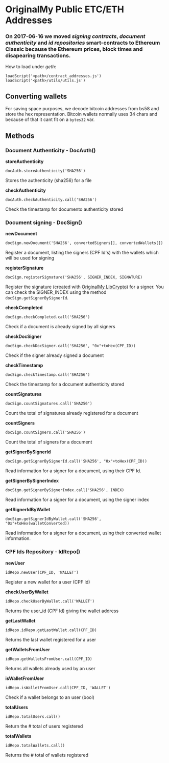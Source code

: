 # OriginalMy Public ETC/ETH Addresses

### On 2017-06-16 we moved *signing contracts*, *document authenticity* and *id repositories* smart-contracts to **Ethereum Classic** because the Ethereum prices, block times and disapearing transactions.

How to load under *geth*:
    
    loadScript('<path>/contract_addresses.js')
    loadScript('<path>/utils/utils.js')

## Converting wallets
For saving space purposes, we decode bitcoin addresses from bs58 and store the hex representation. Bitcoin wallets normally uses 34 chars and because of that it cant fit on a `bytes32` var.

## Methods

### Document Authenticity - DocAuth()

**storeAuthenticity**

    docAuth.storeAuthenticity('SHA256')
Stores the authenticity (sha256) for a file

**checkAuthenticity**

    docAuth.checkAuthenticity.call('SHA256')
Check the timestamp for documento authenticity stored

### Document signing - DocSign()

**newDocument**

    docSign.newDocument('SHA256', convertedSigners[], convertedWallets[])
Register a document, listing the signers (CPF Id's) with the wallets which will be used for signing

**registerSignature**

    docSign.registerSignature('SHA256', SIGNER_INDEX, SIGNATURE)
Register the signature (created with [OriginalMy LibCrypto](https://github.com/originalmy/originalmy-libcrypto)) for a signer. You can check the SIGNER_INDEX using the method `docSign.getSignerBySignerId`.

**checkCompleted** 
  
    docSign.checkCompleted.call('SHA256')
Check if a document is already signed by all signers

**checkDocSigner**

    docSign.checkDocSigner.call('SHA256', "0x"+toHex(CPF_ID)) 
Check if the signer already signed a document

**checkTimestamp**

    docSign.checkTimestamp.call('SHA256')
Check the timestamp for a document authenticity stored

**countSignatures**

    docSign.countSignatures.call('SHA256')
Count the total of signatures already registered for a document

**countSigners**

    docSign.countSigners.call('SHA256')
Count the total of signers for a document

**getSignerBySignerId**

    docSign.getSignerBySignerId.call('SHA256', "0x"+toHex(CPF_ID))
Read information for a signer for a document, using their CPF Id.

**getSignerBySignerIndex**

    docSign.getSignerBySignerIndex.call('SHA256', INDEX)
Read information for a signer for a document, using the signer index
    
**getSignerIdByWallet**

    docSign.getSignerIdByWallet.call('SHA256', "0x"+toHex(walletConverted))
Read information for a signer for a document, using their converted wallet information.


### CPF Ids Repository - IdRepo()

**newUser**

    idRepo.newUser(CPF_ID, 'WALLET')
Register a new wallet for a user (CPF Id)

**checkUserByWallet**

    idRepo.checkUserByWallet.call('WALLET')
Returns the user_id (CPF Id) giving the wallet address

**getLastWallet**

    idRepo.idRepo.getLastWallet.call(CPF_ID)
Returns the last wallet registered for a user

**getWalletsFromUser**

    idRepo.getWalletsFromUser.call(CPF_ID)
Returns all wallets already used by an user

**isWalletFromUser**

    idRepo.isWalletFromUser.call(CPF_ID, 'WALLET')
Check if a wallet belongs to an user (bool)

**totalUsers**

    idRepo.totalUsers.call()
Return the # total of users registered

**totalWallets**

    idRepo.totalWallets.call()
Returns the # total of wallets registered

